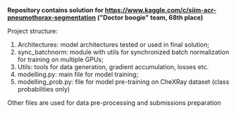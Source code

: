 **Repository contains solution for https://www.kaggle.com/c/siim-acr-pneumothorax-segmentation ("Doctor boogie" team, 68th place)**  

Project structure:

1.  Architectures: model architectures tested or used in final solution;  
2.  sync_batchnorm: module with utils for synchronized batch normalization for training on multiple GPUs;
3.  Utils: tools for data generation, gradient accumulation, losses etc.  
4.  modelling.py: main file for model training;  
5.  modelling_prob.py: file for model pre-training on CheXRay dataset (class probabilities only)  

Other files are used for data pre-processing and submissions preparation 